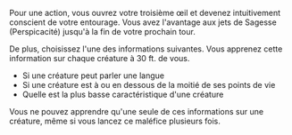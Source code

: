 Pour une action, vous ouvrez votre troisième œil et devenez intuitivement conscient de votre entourage. Vous avez l'avantage aux jets de Sagesse (Perspicacité) jusqu'à la fin de votre prochain tour.

De plus, choisissez l'une des informations suivantes. Vous apprenez cette information sur chaque créature à 30 ft. de vous.

 - Si une créature peut parler une langue
 - Si une créature est à ou en dessous de la moitié de ses points de vie
 - Quelle est la plus basse caractéristique d'une créature

Vous ne pouvez apprendre qu'une seule de ces informations sur une créature, même si vous lancez ce maléfice plusieurs fois.
